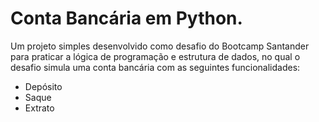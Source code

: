 # Conta Bancária em Python.
Um projeto simples desenvolvido como desafio do Bootcamp Santander para praticar a lógica de programação e estrutura de dados, no qual o desafio simula uma conta bancária com as seguintes funcionalidades:
  - Depósito
  - Saque
  - Extrato
